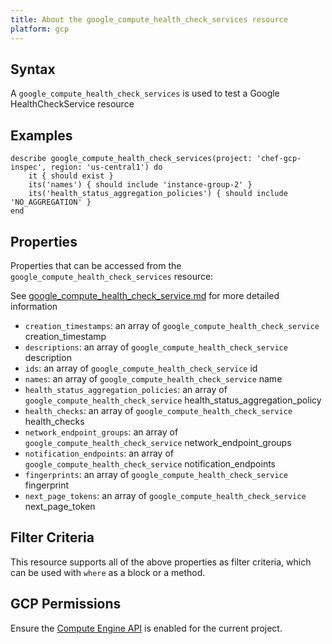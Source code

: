 ```yaml
---
title: About the google_compute_health_check_services resource
platform: gcp
---
```


## Syntax
A `google_compute_health_check_services` is used to test a Google HealthCheckService resource

## Examples
```
describe google_compute_health_check_services(project: 'chef-gcp-inspec', region: 'us-central1') do
	it { should exist }
	its('names') { should include 'instance-group-2' }
	its('health_status_aggregation_policies') { should include 'NO_AGGREGATION' }
end
```

## Properties
Properties that can be accessed from the `google_compute_health_check_services` resource:

See [google_compute_health_check_service.md](google_compute_health_check_service.md) for more detailed information
  * `creation_timestamps`: an array of `google_compute_health_check_service` creation_timestamp
  * `descriptions`: an array of `google_compute_health_check_service` description
  * `ids`: an array of `google_compute_health_check_service` id
  * `names`: an array of `google_compute_health_check_service` name
  * `health_status_aggregation_policies`: an array of `google_compute_health_check_service` health_status_aggregation_policy
  * `health_checks`: an array of `google_compute_health_check_service` health_checks
  * `network_endpoint_groups`: an array of `google_compute_health_check_service` network_endpoint_groups
  * `notification_endpoints`: an array of `google_compute_health_check_service` notification_endpoints
  * `fingerprints`: an array of `google_compute_health_check_service` fingerprint
  * `next_page_tokens`: an array of `google_compute_health_check_service` next_page_token

## Filter Criteria
This resource supports all of the above properties as filter criteria, which can be used
with `where` as a block or a method.

## GCP Permissions

Ensure the [Compute Engine API](https://console.cloud.google.com/apis/library/compute.googleapis.com/) is enabled for the current project.
